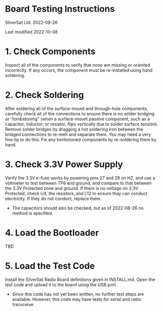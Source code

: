 # Board Testing Instructions
SilverSat Ltd.
2022-08-26

Last modified 2022-10-08

# 1. Check Components
Inspect all of the components to verify that none are missing or oriented incorrectly. If any occurs, the component must be re-installed using hand soldering.

# 2. Check Soldering
After soldering all of the surface-mount and through-hole components, carefully check all of the connections to ensure there is no solder bridging or “tombstoning” (when a surface-mount passive component, such as a capacitor, inductor, or resistor, flips vertically due to solder surface tension). Remove solder bridges by dragging a hot soldering iron between the bridged connections to re-melt and separate them. You may need a very fine tip to do this. Fix any tombstoned components by re-soldering them by hand.

# 3. Check 3.3V Power Supply
Verify the 3.3V e-fuse works by powering pins 27 and 28 on H2, and use a voltmeter to test between TP6 and ground, and compare to that between the 3.3V Protected zone and ground. If there is no voltage on 3.3V Protected, check U4, the resistors, and L12 to ensure thay can conduct electricity. If they do not conduct, replace them.
    
* The capacitors should also be checked, but as of 2022-08-26 no method is specified.

# 4. Load the Bootloader
TBD

# 5. Load the Test Code
Install the SilverSat Radio Board definitions given in INSTALL.md. Open the test code and upload it to the board using the USB port.
* Since this code has not yet been written, no further test steps are available. However, this code may have tests for serial and radio transceive.
